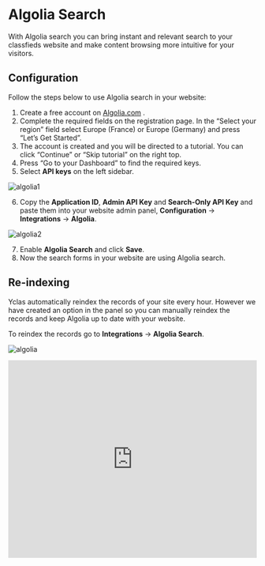 # Algolia Search

With Algolia search you can bring instant and relevant search to your classfieds website and make content browsing more intuitive for your visitors.

## Configuration

Follow the steps below to use Algolia search in your website:

1. Create a free account on  [Algolia.com](https://www.algolia.com/) .
2. Complete the required fields on the registration page. In the “Select your region” field select Europe (France) or Europe (Germany) and press “Let’s Get Started”.  
3. The account is created and you will be directed to a tutorial. You can click “Continue” or “Skip tutorial” on the right top.  
4. Press “Go to your Dashboard” to find the required keys.  
5. Select  **API keys**  on the left sidebar.  

![algolia1](https://user-images.githubusercontent.com/55290441/80630311-aea69b00-8a5c-11ea-9b2f-b10bda82c4c4.png)

6. Copy the  **Application ID**,  **Admin API Key**  and  **Search-Only API Key**  and paste them into your website admin panel,  **Configuration**  ->  **Integrations**  ->  **Algolia**.

![algolia2](https://user-images.githubusercontent.com/55290441/80630301-ad756e00-8a5c-11ea-8695-7201112924e3.png)


7. Enable  **Algolia Search**  and click  **Save**.  
8. Now the search forms in your website are using Algolia search.

## Re-indexing

Yclas automatically reindex the records of your site every hour. However we have created an option in the panel so you can manually reindex the records and keep Algolia up to date with your website.

To reindex the records go to  **Integrations**  ->  **Algolia Search**.

![algolia](https://raw.githubusercontent.com/yclas/guides/master/images/angolia.jpg)


<iframe width="100%" height="400px" src="https://www.youtube.com/embed/q_kpXrK9Mr4" title="Yclas video" frameborder="0" allow="accelerometer; autoplay; clipboard-write; encrypted-media; gyroscope; picture-in-picture" allowfullscreen></iframe>
 
